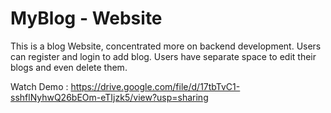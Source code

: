# MyBlog - Website

This is a blog Website, concentrated more on backend development.
Users can register and login to add blog.
Users have separate space to edit their blogs and even delete them.

Watch Demo : https://drive.google.com/file/d/17tbTvC1-sshflNyhwQ26bEOm-eTIjzk5/view?usp=sharing
